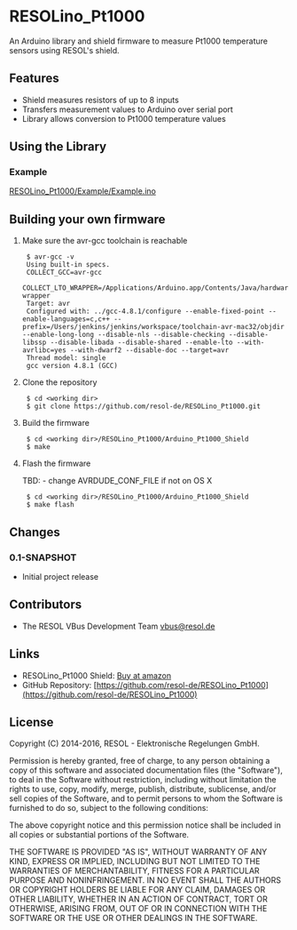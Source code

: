 # RESOLino_Pt1000

An Arduino library and shield firmware to measure Pt1000 temperature sensors using RESOL's shield.


## Features

- Shield measures resistors of up to 8 inputs
- Transfers measurement values to Arduino over serial port
- Library allows conversion to Pt1000 temperature values



## Using the Library

### Example

[RESOLino_Pt1000/Example/Example.ino](RESOLino_Pt1000/Example/Example.ino)



## Building your own firmware

1. Make sure the avr-gcc toolchain is reachable

		$ avr-gcc -v
		Using built-in specs.
		COLLECT_GCC=avr-gcc
		COLLECT_LTO_WRAPPER=/Applications/Arduino.app/Contents/Java/hardware/tools/avr/bin/../libexec/gcc/avr/4.8.1/lto-wrapper
		Target: avr
		Configured with: ../gcc-4.8.1/configure --enable-fixed-point --enable-languages=c,c++ --prefix=/Users/jenkins/jenkins/workspace/toolchain-avr-mac32/objdir --enable-long-long --disable-nls --disable-checking --disable-libssp --disable-libada --disable-shared --enable-lto --with-avrlibc=yes --with-dwarf2 --disable-doc --target=avr
		Thread model: single
		gcc version 4.8.1 (GCC)


2. Clone the repository

		$ cd <working dir>
		$ git clone https://github.com/resol-de/RESOLino_Pt1000.git


3. Build the firmware

		$ cd <working dir>/RESOLino_Pt1000/Arduino_Pt1000_Shield
		$ make


4. Flash the firmware

	TBD: - change AVRDUDE_CONF_FILE if not on OS X

		$ cd <working dir>/RESOLino_Pt1000/Arduino_Pt1000_Shield
		$ make flash


## Changes

### 0.1-SNAPSHOT

- Initial project release



## Contributors

- The RESOL VBus Development Team <vbus@resol.de>



## Links

- RESOLino_Pt1000 Shield: [Buy at amazon](https://www.amazon.de/RESOL-73041-RESOLino-Pt1000-Shield/dp/B01IVSCTS8)
- GitHub Repository: [https://github.com/resol-de/RESOLino_Pt1000](https://github.com/resol-de/RESOLino_Pt1000)



## License

Copyright (C) 2014-2016, RESOL - Elektronische Regelungen GmbH.

Permission is hereby granted, free of charge, to any person obtaining
a copy of this software and associated documentation files (the
"Software"), to deal in the Software without restriction, including
without limitation the rights to use, copy, modify, merge, publish,
distribute, sublicense, and/or sell copies of the Software, and to permit
persons to whom the Software is furnished to do so, subject to the
following conditions:

The above copyright notice and this permission notice shall be included in
all copies or substantial portions of the Software.

THE SOFTWARE IS PROVIDED "AS IS", WITHOUT WARRANTY OF ANY KIND, EXPRESS OR
IMPLIED, INCLUDING BUT NOT LIMITED TO THE WARRANTIES OF MERCHANTABILITY,
FITNESS FOR A PARTICULAR PURPOSE AND NONINFRINGEMENT. IN NO EVENT SHALL
THE AUTHORS OR COPYRIGHT HOLDERS BE LIABLE FOR ANY CLAIM, DAMAGES OR OTHER
LIABILITY, WHETHER IN AN ACTION OF CONTRACT, TORT OR OTHERWISE, ARISING
FROM, OUT OF OR IN CONNECTION WITH THE SOFTWARE OR THE USE OR OTHER
DEALINGS IN THE SOFTWARE.
